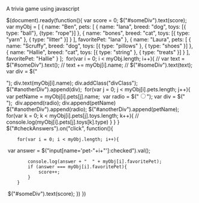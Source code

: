A trivia game using javascript


$(document).ready(function(){
    var score = 0;
    $("#someDiv").text(score);
​
    var myObj = [
        {
            name: "Ben",
            pets: [
                {
                    name: "lana",
                    breed: "dog",
                    toys: [{ type: "ball"}, {type: "rope"}]
                },
                {
                    name: "bones",
                    breed: "cat",
                    toys: [{ type: "yarn" }, { type: "litter" }]
                }
            ],
            favoritePet: "lana"
        },
        {
            name: "Laura",
            pets: [
                {
                    name: "Scruffy",
                    breed: "dog",
                    toys: [{ type: "pillows" }, { type: "shoes" }]
                },
                {
                    name: "Hallie",
                    breed: "cat",
                    toys: [{ type: "string" }, { type: "treats" }]
                }
            ],
            favoritePet: "Hallie"
        }
    ];
​
    for(var i = 0; i < myObj.length; i++){
        // var text = $("#someDiv").text();
        // text += myObj[i].name;
        // $("#someDiv").text(text);
​
        var div = $("<div>");
        div.text(myObj[i].name);
        div.addClass("divClass");
​
        $("#anotherDiv").append(div);
​
        for(var j = 0; j < myObj[i].pets.length; j++){
            var petName = myObj[i].pets[j].name;
​
            var radio = $("<input type='radio' name='pet-"+i+"' value='"+petName+"'>");
            var div = $("<div>");
​
            div.append(radio);
            div.append(petName)
            $("#anotherDiv").append(radio);
            $("#anotherDiv").append(petName);
​
            for(var k = 0; k < myObj[i].pets[j].toys.length; k++){
                // console.log(myObj[i].pets[j].toys[k].type)
            }
        }
    }
​
    $("#checkAnswers").on("click", function(){
        
        for(var i = 0; i < myObj.length; i++){
​
            var answer = $("input[name='pet-"+i+"']:checked").val();
    
            console.log(answer + "  " + myObj[i].favoritePet);
            if (answer === myObj[i].favoritePet){
                score++;
            }
        }
​
        $("#someDiv").text(score);
    })
})
